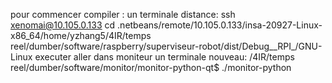 pour commencer 
compiler :
 un terminale distance: ssh xenomai@10.105.0.133
 cd .netbeans/remote/10.105.0.133/insa-20927-Linux-x86_64/home/yzhang5/4IR/temps reel/dumber/software/raspberry/superviseur-robot/dist/Debug__RPI_/GNU-Linux
 executer aller dans moniteur
 un terminale nouveau:
 /4IR/temps reel/dumber/software/monitor/monitor-python-qt$ ./monitor-python

